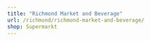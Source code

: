 ```yaml
---
title: "Richmond Market and Beverage"
url: /richmond/richmond-market-and-beverage/
shop: Supermarkt
---
```

